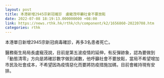```yaml
---
layout: post
title: 本港新增2945宗新冠確診　盧寵茂呼籲社會不要放鬆
date: 2022-07-08 18:19:13.000000000 +08:00
link: https://news.rthk.hk/rthk/ch/component/k2/1656860-20220708.htm
categories: rthk
---
```


本港單日新增2945宗新冠病毒確診，再多3名患者死亡。

醫務衞生局局長盧寵茂說，目前是第五波疫情的延伸，有反彈跡象，認為要做到「動態清零」方向是將確診數字做到減數，他呼籲社會不要放鬆，當局不希望增加市民及社會成本，不希望因為疫情惡化而要將防疫措施加碼，目前會維持現有安排。
